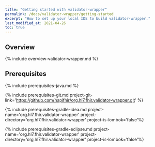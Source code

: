 ```yaml
---
title: "Getting started with validator-wrapper"
permalink: /docs/validator-wrapper/getting-started
excerpt: "How to set up your local IDE to build validator-wrapper."
last_modified_at: 2021-04-26
toc: true
---
```


## Overview

{% include overview-validator-wrapper.md %}

## Prerequisites

{% include prerequisites-java.md %}

{% include prerequisites-git.md project-git-link='https://github.com/hapifhir/org.hl7.fhir.validator-wrapper.git' %}

{% include prerequisites-gradle-idea.md project-name='org.hl7.fhir.validator-wrapper' project-directory='org.hl7.fhir.validator-wrapper' project-is-lombok='false'%}

{% include prerequisites-gradle-eclipse.md project-name='org.hl7.fhir.validator-wrapper' project-directory='org.hl7.fhir.validator-wrapper' project-is-lombok='false'%}